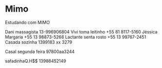 # Mimo
 Estudando com MIMO

Dani massagista 13-996906804
Vivi toma leitinho +55 81 8117-5160
Jéssica Margaria +55 13 98873-5268
Lactante senta rosto +55 13 99767-2451
Casada sozinha 1399183 xx 3279

Casal segunda feira 97800aa3244


safadinhaQ.H$$ 13988452149
